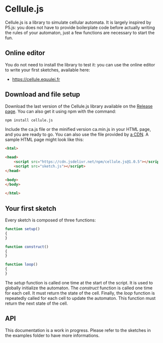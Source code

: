 # Cellule.js

Cellule.js is a library to simulate cellular automata. It is largely inspired by P5.js: you does not have to provide boilerplate code before actually writing the rules of your automaton, just a few functions are necessary to start the fun.

## Online editor

You do not need to install the library to test it: you can use the online editor to write your first sketches, available here:

- https://cellule.equulei.fr

## Download and file setup

Download the last version of the Cellule.js library available on the [Release page](https://github.com/mcaralp/cellule.js/releases). You can also get it using npm with the command:
```bash
npm install cellule.js
```

Include the ca.js file or the minified version ca.min.js in your HTML page, and you are ready to go. You can also use the file provided by [a CDN](https://cdn.jsdelivr.net/npm/cellule.js@1.1.0). A sample HTML page might look like this:

```html
<html>

<head>
    <script src="https://cdn.jsdelivr.net/npm/cellule.js@1.0.5"></script>
    <script src="sketch.js"></script>
</head>
    
<body>
</body>
  
</html>
```

## Your first sketch

Every sketch is composed of three functions:


```js
function setup()
{
}

function construct()
{
}

function loop()
{
}
```

The *setup* function is called one time at the start of the script. It is used to globally initialize the automaton. The *construct* function is called one time for each cell. It must return the state of the cell. Finally, the *loop* function is repeatedly called for each cell to update the automaton. This function must return the next state of the cell.

## API

This documentation is a work in progress. Please refer to the sketches in the examples folder to have more informations.
